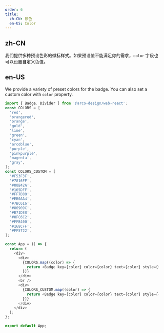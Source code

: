 ```yaml
---
order: 6
title:
  zh-CN: 颜色
  en-US: Color
---
```


## zh-CN

我们提供多种预设色彩的徽标样式。如果预设值不能满足你的需求，`color` 字段也可以设置自定义色值。

## en-US

We provide a variety of preset colors for the badge. You can also set a custom color with `color` property.

```js
import { Badge, Divider } from '@arco-design/web-react';
const COLORS = [
  'red',
  'orangered',
  'orange',
  'gold',
  'lime',
  'green',
  'cyan',
  'arcoblue',
  'purple',
  'pinkpurple',
  'magenta',
  'gray',
];
const COLORS_CUSTOM = [
  '#F53F3F',
  '#7816FF',
  '#00B42A',
  '#165DFF',
  '#FF7D00',
  '#EB0AA4',
  '#7BC616',
  '#86909C',
  '#B71DE8',
  '#0FC6C2',
  '#FFB400',
  '#168CFF',
  '#FF5722',
];

const App = () => {
  return (
    <div>
      <div>
        {COLORS.map((color) => {
          return <Badge key={color} color={color} text={color} style={{ marginRight: 24 }}> </Badge>;
        })}
      </div>
      <br />
      <div>
        {COLORS_CUSTOM.map((color) => {
          return <Badge key={color} color={color} text={color} style={{ marginRight: 24 }}> </Badge>;
        })}
      </div>
    </div>
  );
};

export default App;
```
